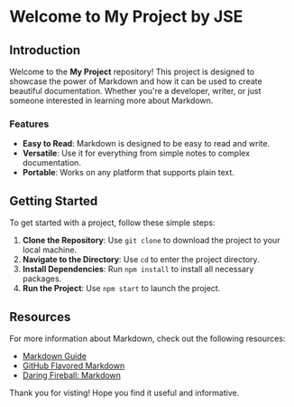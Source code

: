 # Welcome to My Project by JSE

## Introduction

Welcome to the **My Project** repository! This project is designed to showcase the power of Markdown and how it can be used to create beautiful documentation. Whether you're a developer, writer, or just someone interested in learning more about Markdown.

### Features

- **Easy to Read**: Markdown is designed to be easy to read and write.
- **Versatile**: Use it for everything from simple notes to complex documentation.
- **Portable**: Works on any platform that supports plain text.

## Getting Started

To get started with a project, follow these simple steps:

1. **Clone the Repository**: Use `git clone` to download the project to your local machine.
2. **Navigate to the Directory**: Use `cd` to enter the project directory.
3. **Install Dependencies**: Run `npm install` to install all necessary packages.
4. **Run the Project**: Use `npm start` to launch the project.


## Resources

For more information about Markdown, check out the following resources:

- [Markdown Guide](https://www.markdownguide.org/)
- [GitHub Flavored Markdown](https://github.github.com/gfm/)
- [Daring Fireball: Markdown](https://daringfireball.net/projects/markdown/)
  
Thank you for visting! Hope you find it useful and informative.
